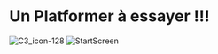 # Un Platformer à essayer !!! 

![C3_icon-128](https://github.com/user-attachments/assets/3b8bcbcd-c8b1-4c65-ac8f-e7ea0705b923) ![StartScreen](https://github.com/user-attachments/assets/81bb46cc-5a6b-4c47-85cf-12670949fa4c)

